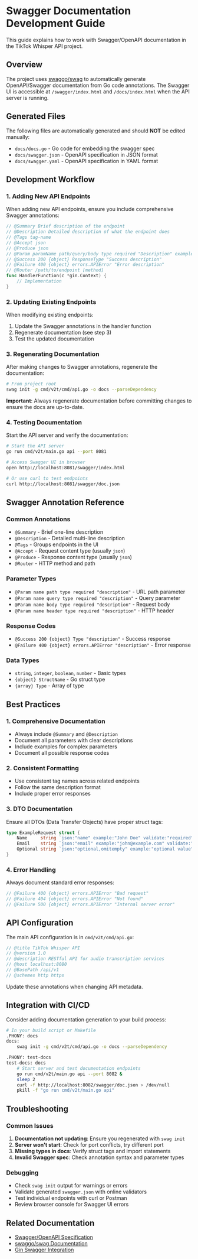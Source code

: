 # Swagger Documentation Development Guide

This guide explains how to work with Swagger/OpenAPI documentation in the TikTok Whisper API project.

## Overview

The project uses [swaggo/swag](https://github.com/swaggo/swag) to automatically generate OpenAPI/Swagger documentation from Go code annotations. The Swagger UI is accessible at `/swagger/index.html` and `/docs/index.html` when the API server is running.

## Generated Files

The following files are automatically generated and should **NOT** be edited manually:

- `docs/docs.go` - Go code for embedding the swagger spec
- `docs/swagger.json` - OpenAPI specification in JSON format  
- `docs/swagger.yaml` - OpenAPI specification in YAML format

## Development Workflow

### 1. Adding New API Endpoints

When adding new API endpoints, ensure you include comprehensive Swagger annotations:

```go
// @Summary Brief description of the endpoint
// @Description Detailed description of what the endpoint does
// @Tags tag-name
// @Accept json
// @Produce json
// @Param paramName path/query/body type required "Description" example("value")
// @Success 200 {object} ResponseType "Success description"
// @Failure 400 {object} errors.APIError "Error description"
// @Router /path/to/endpoint [method]
func HandlerFunction(c *gin.Context) {
    // Implementation
}
```

### 2. Updating Existing Endpoints

When modifying existing endpoints:

1. Update the Swagger annotations in the handler function
2. Regenerate documentation (see step 3)
3. Test the updated documentation

### 3. Regenerating Documentation

After making changes to Swagger annotations, regenerate the documentation:

```bash
# From project root
swag init -g cmd/v2t/cmd/api.go -o docs --parseDependency
```

**Important**: Always regenerate documentation before committing changes to ensure the docs are up-to-date.

### 4. Testing Documentation

Start the API server and verify the documentation:

```bash
# Start the API server
go run cmd/v2t/main.go api --port 8081

# Access Swagger UI in browser
open http://localhost:8081/swagger/index.html

# Or use curl to test endpoints
curl http://localhost:8081/swagger/doc.json
```

## Swagger Annotation Reference

### Common Annotations

- `@Summary` - Brief one-line description
- `@Description` - Detailed multi-line description
- `@Tags` - Groups endpoints in the UI
- `@Accept` - Request content type (usually `json`)
- `@Produce` - Response content type (usually `json`)
- `@Router` - HTTP method and path

### Parameter Types

- `@Param name path type required "description"` - URL path parameter
- `@Param name query type required "description"` - Query parameter
- `@Param name body type required "description"` - Request body
- `@Param name header type required "description"` - HTTP header

### Response Codes

- `@Success 200 {object} Type "description"` - Success response
- `@Failure 400 {object} errors.APIError "description"` - Error response

### Data Types

- `string`, `integer`, `boolean`, `number` - Basic types
- `{object} StructName` - Go struct type
- `{array} Type` - Array of type

## Best Practices

### 1. Comprehensive Documentation

- Always include `@Summary` and `@Description`
- Document all parameters with clear descriptions
- Include examples for complex parameters
- Document all possible response codes

### 2. Consistent Formatting

- Use consistent tag names across related endpoints
- Follow the same description format
- Include proper error responses

### 3. DTO Documentation

Ensure all DTOs (Data Transfer Objects) have proper struct tags:

```go
type ExampleRequest struct {
    Name     string `json:"name" example:"John Doe" validate:"required"`
    Email    string `json:"email" example:"john@example.com" validate:"required,email"`
    Optional string `json:"optional,omitempty" example:"optional value"`
}
```

### 4. Error Handling

Always document standard error responses:

```go
// @Failure 400 {object} errors.APIError "Bad request"
// @Failure 404 {object} errors.APIError "Not found"
// @Failure 500 {object} errors.APIError "Internal server error"
```

## API Configuration

The main API configuration is in `cmd/v2t/cmd/api.go`:

```go
// @title TikTok Whisper API
// @version 1.0
// @description RESTful API for audio transcription services
// @host localhost:8080
// @BasePath /api/v1
// @schemes http https
```

Update these annotations when changing API metadata.

## Integration with CI/CD

Consider adding documentation generation to your build process:

```bash
# In your build script or Makefile
.PHONY: docs
docs:
	swag init -g cmd/v2t/cmd/api.go -o docs --parseDependency

.PHONY: test-docs
test-docs: docs
	# Start server and test documentation endpoints
	go run cmd/v2t/main.go api --port 8082 &
	sleep 2
	curl -f http://localhost:8082/swagger/doc.json > /dev/null
	pkill -f "go run cmd/v2t/main.go api"
```

## Troubleshooting

### Common Issues

1. **Documentation not updating**: Ensure you regenerated with `swag init`
2. **Server won't start**: Check for port conflicts, try different port
3. **Missing types in docs**: Verify struct tags and import statements
4. **Invalid Swagger spec**: Check annotation syntax and parameter types

### Debugging

- Check `swag init` output for warnings or errors
- Validate generated `swagger.json` with online validators
- Test individual endpoints with curl or Postman
- Review browser console for Swagger UI errors

## Related Documentation

- [Swagger/OpenAPI Specification](https://swagger.io/specification/)
- [swaggo/swag Documentation](https://github.com/swaggo/swag)
- [Gin Swagger Integration](https://github.com/swaggo/gin-swagger)